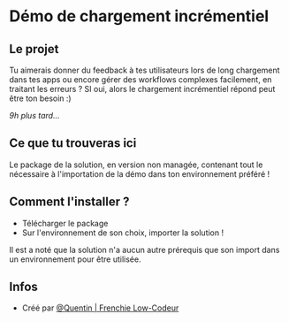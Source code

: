 
# Démo de chargement incrémentiel

## Le projet
Tu aimerais donner du feedback à tes utilisateurs lors de long chargement dans tes apps ou encore gérer des workflows complexes facilement, en traitant les erreurs ?
SI oui, alors le chargement incrémentiel répond peut être ton besoin :)

*9h plus tard...*

## Ce que tu trouveras ici

Le package de la solution, en version non managée, contenant tout le nécessaire à l'importation de la démo dans ton environnement préféré !

## Comment l'installer ?

- Télécharger le package
- Sur l'environnement de son choix, importer la solution !

Il est a noté que la solution n'a aucun autre prérequis que son import dans un environnement pour être utilisée.

## Infos

- Créé par [@Quentin | Frenchie Low-Codeur](https://github.com/Quentin-FrenchieLowCodeur)




